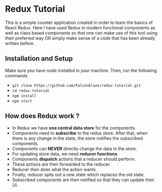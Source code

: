 # Redux Tutorial
This is a simple counter application created in order to learn the basics of React Redux. Here I have used Redux in modern functional components as well as class based components so that one can make use of this tool using their preferred way OR simply make sense of a code that has been already written before.

## Installation and Setup
Make sure you have node installed in your machine. Then, run the following commands:
- `git clone https://github.com/Falconblaze/redux-tutorial.git`
- `cd redux-tutorial`
- `npm install`
- `npm start`

## How does Redux work ?
- In Redux we have **one central data store** for the components.
- Components need to **subscribe** to the redux store. After that, when there is any change in the state, the store notifies the subscribed components.
- Components can **NEVER** directly change the data in the store.
- For updating store data, we need **reducer functions**.
- Components **dispatch** actions that a reducer should perform.
- These actions are then forwarded to the reducer.
- Reducer then does what the action wants.
- Finally, reducer spits out a new state which replaces the old state.
- Subscribed components are then notified so that they can update their UI.
